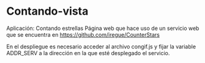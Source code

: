 # Contando-vista
Aplicación: Contando estrellas
Página web que hace uso de un servicio web que se encuentra en https://github.com/iregue/CounterStars 

En el despliegue es necesario acceder al archivo congif.js y fijar la variable ADDR_SERV a la dirección en la que esté desplegado el servicio.
